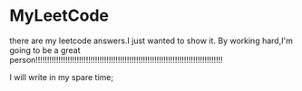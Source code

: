 # MyLeetCode
there are my leetcode answers.I just wanted to show it.
By working hard,I'm going to be a great person!!!!!!!!!!!!!!!!!!!!!!!!!!!!!!!!!!!!!!!!!!!!!!!!!!!!!!!!!!!!!!!!!!!!!!!!!!!!!!!!!!

 I will write in my spare time;
